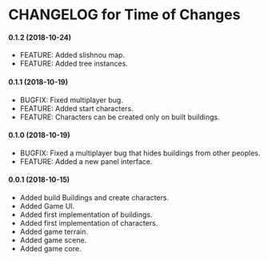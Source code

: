 # CHANGELOG for Time of Changes

#### 0.1.2 (2018-10-24)
 - FEATURE: Added slishnou map.
 - FEATURE: Added tree instances.

#### 0.1.1 (2018-10-19)
 - BUGFIX: Fixed multiplayer bug.
 - FEATURE: Added start characters.
 - FEATURE: Characters can be created only on built buildings.

#### 0.1.0 (2018-10-19)
 - BUGFIX: Fixed a multiplayer bug that hides buildings from other peoples.
 - FEATURE: Added a new panel interface.

#### 0.0.1 (2018-10-15)
 - Added build Buildings and create characters.
 - Added Game UI.
 - Added first implementation of buildings.
 - Added first implementation of characters.
 - Added game terrain.
 - Added game scene.
 - Added game core.
